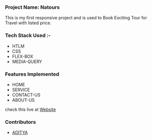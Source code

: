 <h3>Project Name: Natours</h3>
<p>This is my first responsive project and is used to Book Exciting Tour for Travel with listed price.</p>
 
<h3>Tech Stack Used :-</h3>
<ul>
<li>HTLM</li>
<li>CSS</li>
<li>FLEX-BOX</li>
<li>MEDIA-QUERY</li>
</ul>

<h3>Features Implemented</h3>
<ul>
<li>HOME</li>
<li>SERVICE</li>
<li>CONTACT-US</li>
<li>ABOUT-US</li>
</ul>

 <p>check this live at <a href = "natours-aditya-website.netlify.app">Website</a> </p>
 <h3>Contributors</h3>
 <ul>
 <li><a href = "https://github.com/adityathor007/natours">ADITYA</a> </li>
 </ul>
